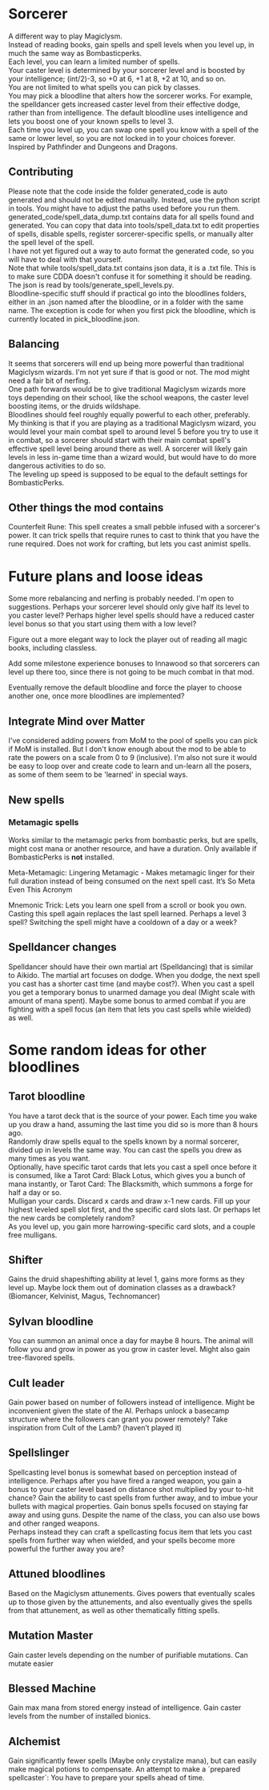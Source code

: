 # Sorcerer

A different way to play Magiclysm.<br>
Instead of reading books, gain spells and spell levels when you level up, in much the same way as Bombasticperks.<br>
Each level, you can learn a limited number of spells.<br>
Your caster level is determined by your sorcerer level and is boosted by your intelligence; (int/2)-3, so +0 at 6, +1 at 8, +2 at 10, and so on.<br>
You are not limited to what spells you can pick by classes.<br>
You may pick a bloodline that alters how the sorcerer works. For example, the spelldancer gets increased caster level from their effective dodge, rather than from intelligence. The default bloodline uses intelligence and lets you boost one of your known spells to level 3.<br>
Each time you level up, you can swap one spell you know with a spell of the same or lower level, so you are not locked in to your choices forever.<br>
Inspired by Pathfinder and Dungeons and Dragons.

## Contributing

Please note that the code inside the folder generated_code is auto generated and should not be edited manually. Instead, use the python script in tools. You might have to adjust the paths used before you run them.<br>
generated_code/spell_data_dump.txt contains data for all spells found and generated. You can copy that data into tools/spell_data.txt to edit properties of spells, disable spells, register sorcerer-specific spells, or manually alter the spell level of the spell.<br>
I have not yet figured out a way to auto format the generated code, so you will have to deal with that yourself.<br>
Note that while tools/spell_data.txt contains json data, it is a .txt file. This is to make sure CDDA doesn't confuse it for something it should be reading. The json is read by tools/generate_spell_levels.py.<br>
Bloodline-specific stuff should if practical go into the bloodlines folders, either in an .json named after the bloodline, or in a folder with the same name. The exception is code for when you first pick the bloodline, which is currently located in pick_bloodline.json.

## Balancing

It seems that sorcerers will end up being more powerful than traditional Magiclysm wizards. I'm not yet sure if that is good or not. The mod might need a fair bit of nerfing.<br>
One path forwards would be to give traditional Magiclysm wizards more toys depending on their school, like the school weapons, the caster level boosting items, or the druids wildshape.<br>
Bloodlines should feel roughly equally powerful to each other, preferably.<br>
My thinking is that if you are playing as a traditional Magiclysm wizard, you would level your main combat spell to around level 5 before you try to use it in combat, so a sorcerer should start with their main combat spell's effective spell level being around there as well. A sorcerer will likely gain levels in less in-game time than a wizard would, but would have to do more dangerous activities to do so.<br>
The leveling up speed is supposed to be equal to the default settings for BombasticPerks.

## Other things the mod contains

Counterfeit Rune: This spell creates a small pebble infused with a sorcerer's power. It can trick spells that require runes to cast to think that you have the rune required. Does not work for crafting, but lets you cast animist spells.

# Future plans and loose ideas

Some more rebalancing and nerfing is probably needed. I'm open to suggestions. Perhaps your sorcerer level should only give half its level to you caster level? Perhaps higher level spells should have a reduced caster level bonus so that you start using them with a low level?

Figure out a more elegant way to lock the player out of reading all magic books, including classless.

Add some milestone experience bonuses to Innawood so that sorcerers can level up there too, since there is not going to be much combat in that mod.

Eventually remove the default bloodline and force the player to choose another one, once more bloodlines are implemented?

## Integrate Mind over Matter

I've considered adding powers from MoM to the pool of spells you can pick if MoM is installed. But I don't know enough about the mod to be able to rate the powers on a scale from 0 to 9 (inclusive). I'm also not sure it would be easy to loop over and create code to learn and un-learn all the posers, as some of them seem to be 'learned' in special ways.

## New spells

### Metamagic spells

Works similar to the metamagic perks from bombastic perks, but are spells, might cost mana or another resource, and have a duration. Only available if BombasticPerks is **not** installed.

Meta-Metamagic: Lingering Metamagic - Makes metamagic linger for their full duration instead of being consumed on the next spell cast. It’s So Meta Even This Acronym

Mnemonic Trick: Lets you learn one spell from a scroll or book you own. Casting this spell again replaces the last spell learned. Perhaps a level 3 spell? Switching the spell might have a cooldown of a day or a week?

## Spelldancer changes

Spelldancer should have their own martial art (Spelldancing) that is similar to Aikido. The martial art focuses on dodge. When you dodge, the next spell you cast has a shorter cast time (and maybe cost?). When you cast a spell you get a temporary bonus to unarmed damage you deal (Might scale with amount of mana spent). Maybe some bonus to armed combat if you are fighting with a spell focus (an item that lets you cast spells while wielded) as well.

# Some random ideas for other bloodlines

## Tarot bloodline

You have a tarot deck that is the source of your power. Each time you wake up you draw a hand, assuming the last time you did so is more than 8 hours ago.<br>
Randomly draw spells equal to the spells known by a normal sorcerer, divided up in levels the same way. You can cast the spells you drew as many times as you want.<br>
Optionally, have specific tarot cards that lets you cast a spell once before it is consumed, like a Tarot Card: Black Lotus, which gives you a bunch of mana instantly, or Tarot Card: The Blacksmith, which summons a forge for half a day or so.<br>
Mulligan your cards. Discard x cards and draw x-1 new cards. Fill up your highest leveled spell slot first, and the specific card slots last. Or perhaps let the new cards be completely random?<br>
As you level up, you gain more harrowing-specific card slots, and a couple free mulligans.

## Shifter

Gains the druid shapeshifting ability at level 1, gains more forms as they level up. Maybe lock them out of domination classes as a drawback? (Biomancer, Kelvinist, Magus, Technomancer)

## Sylvan bloodline

You can summon an animal once a day for maybe 8 hours. The animal will follow you and grow in power as you grow in caster level. Might also gain tree-flavored spells.

## Cult leader

Gain power based on number of followers instead of intelligence. Might be inconvenient given the state of the AI. Perhaps unlock a basecamp structure where the followers can grant you power remotely? Take inspiration from Cult of the Lamb? (haven’t played it)

## Spellslinger

Spellcasting level bonus is somewhat based on perception instead of intelligence. Perhaps after you have fired a ranged weapon, you gain a bonus to your caster level based on distance shot multiplied by your to-hit chance? Gain the ability to cast spells from further away, and to imbue your bullets with magical properties. Gain bonus spells focused on staying far away and using guns. Despite the name of the class, you can also use bows and other ranged weapons.<br>
Perhaps instead they can craft a spellcasting focus item that lets you cast spells from further way when wielded, and your spells become more powerful the further away you are?

## Attuned bloodlines

Based on the Magiclysm attunements. Gives powers that eventually scales up to those given by the attunements, and also eventually gives the spells from that attunement, as well as other thematically fitting spells.

## Mutation Master

Gain caster levels depending on the number of purifiable mutations. Can mutate easier

## Blessed Machine

Gain max mana from stored energy instead of intelligence. Gain caster levels from the number of installed bionics.

## Alchemist

Gain significantly fewer spells (Maybe only crystalize mana), but can easily make magical potions to compensate. An attempt to make a ´prepared spellcaster´: You have to prepare your spells ahead of time.
